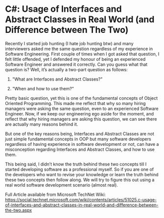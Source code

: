 # C#: Usage of Interfaces and Abstract Classes in Real World (and Difference between The Two)

Recently I started job hunting (I hate job hunting btw) and many interviewers asked me the same question regardless of my experience in Software Engineering. First couple of times when I got asked that question, I felt little offended, yet I defended my honour of being an experienced Software Engineer and answered it correctly. Can you guess what that question is?
Well, it’s actually a two-part question as follows:

1)    "What are Interfaces and Abstract Classes?"

2)    "When and how to use them?"

Pretty basic question, yet this is one of the fundamental concepts of Object Oriented Programming. This made me reflect that why so many hiring managers were asking the same question, even to an experienced Software Engineer. Now, if we keep our engineering ego aside for the moment, and reflect that why hiring managers are asking this question, we can see there are actually many reasons behind it.

But one of the key reasons being, Interfaces and Abstract Classes are not just simple fundamental concepts in OOP but many software developers regardless of having experience in software development or not, can have a misconception regarding Interfaces and Abstract Classes, and how to use them.

This being said, I didn’t know the truth behind these two concepts till I started developing software as a professional myself. So if you are one of the developers who want to revise your knowledge or learn the truth behind these two concepts then follow along. We will try to figure this out using a real world software development scenario (almost real).

Full Article available from Microsoft TechNet Wiki: https://social.technet.microsoft.com/wiki/contents/articles/51025.c-usage-of-interfaces-and-abstract-classes-in-real-world-and-difference-between-the-two.aspx
